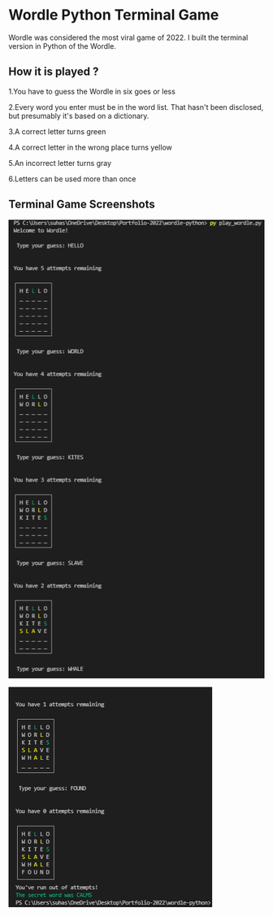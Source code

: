 # Wordle Python Terminal Game
Wordle was considered the most viral game of 2022. I built the terminal version in Python of the Wordle. 

## How it is played ?

1.You have to guess the Wordle in six goes or less

2.Every word you enter must be in the word list. That hasn't been disclosed, but presumably it's based on a dictionary.

3.A correct letter turns green

4.A correct letter in the wrong place turns yellow

5.An incorrect letter turns gray

6.Letters can be used more than once


## Terminal Game Screenshots

![alt text](https://github.com/suhashollakc/wordle-python/blob/main/op-1.PNG?raw=true)

![alt text](https://github.com/suhashollakc/wordle-python/blob/main/op-2.PNG?raw=true)
